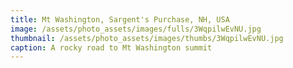 ```yaml
---
title: Mt Washington, Sargent's Purchase, NH, USA
image: /assets/photo_assets/images/fulls/3WqpilwEvNU.jpg
thumbnail: /assets/photo_assets/images/thumbs/3WqpilwEvNU.jpg
caption: A rocky road to Mt Washington summit
---
```

